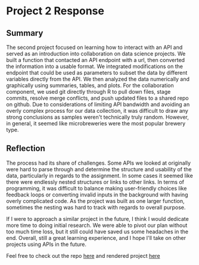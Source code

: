 # Project 2 Response

## Summary

The second project focused on learning how to interact with an API and served as an introduction into collaboration on data science projects. We built a function that contacted an API endpoint with a url, then converted the information into a usable format. We integrated modifications on the endpoint that could be used as parameters to subset the data by different variables directly from the API. We then analyzed the data numerically and graphically using summaries, tables, and plots. For the collaboration component, we used git directly through R to pull down files, stage commits, resolve merge conflicts, and push updated files to a shared repo on github. Due to considerations of limiting API bandwidth and avoiding an overly complex process for our data collection, it was difficult to draw any strong conclusions as samples weren't technically truly random. However, in general, it seemed like microbreweries were the most popular brewery type.

## Reflection

The process had its share of challenges. Some APIs we looked at originally were hard to parse through and determine the structure and usability of the data, particularly in regards to the assignment. In some cases it seemed like there were endlessly nested structures or links to other links. In terms of programming, it was difficult to balance making user-friendly choices like feedback loops or converting invalid inputs in the background with having overly complicated code. As the project was built as one larger function, sometimes the nesting was hard to track with regards to overall purpose.

If I were to approach a similar project in the future, I think I would dedicate more time to doing initial research. We were able to pivot our plan without too much time loss, but it still could have saved us some headaches in the end. Overall, still a great learning experience, and I hope I'll take on other projects using APIs in the future.

Feel free to check out the repo [here](https://github.com/jzfeathe/project-2) and rendered project [here](https://jzfeathe.github.io/project-2/)
